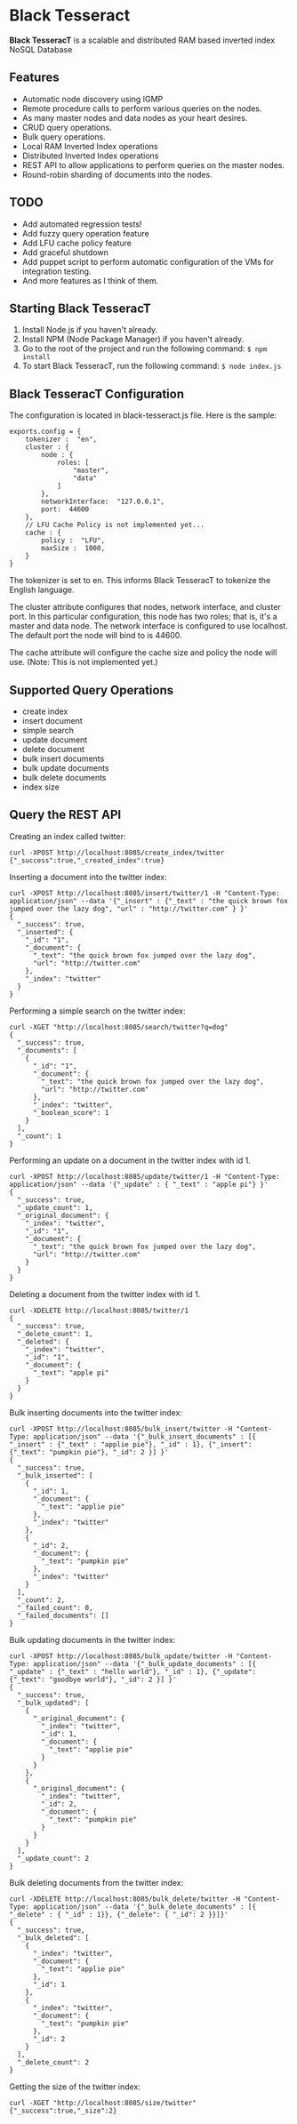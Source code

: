 # Black Tesseract

**Black TesseracT** is a scalable and distributed RAM based inverted index NoSQL Database


## Features

- Automatic node discovery using IGMP
-   Remote procedure calls to perform various queries on the nodes.
-   As many master nodes and data nodes as your heart desires.
-   CRUD query operations.
-   Bulk query operations.
-   Local RAM Inverted Index operations
-   Distributed Inverted Index operations
-   REST API to allow applications to perform queries on the master nodes.
-   Round-robin sharding of documents into the nodes.

## TODO

-   Add automated regression tests!
-   Add fuzzy query operation feature
-   Add LFU cache policy feature
-   Add graceful shutdown
-   Add puppet script to perform automatic configuration of the VMs for integration testing.
-   And more features as I think of them.


 
## Starting Black TesseracT

1. Install Node.js if you haven't already.
2. Install NPM (Node Package Manager) if you haven't already.
3. Go to the root of the project and run the following command:
	`$ npm install`
4. To start Black TesseracT, run the following command:
	`$ node index.js`
	
## Black TesseracT Configuration

The configuration is located in black-tesseract.js file.  Here is the sample:

```
exports.config = {
	tokenizer :  "en",
	cluster : {
		node : {
			roles: [
				"master",
				"data"
			]
		},
		networkInterface:  "127.0.0.1",
		port:  44600
	},
	// LFU Cache Policy is not implemented yet...
	cache : {
		policy :  "LFU",
		maxSize :  1000,
	}
}
```

The tokenizer is set to en.  This informs Black TesseracT to tokenize the English language.

The cluster attribute configures that nodes, network interface, and cluster port.  In this particular configuration, this node has two roles; that is, it's a master and data node.  The network interface is configured to use localhost.  The default port the node will bind to is 44600.

The cache attribute will configure the cache size and policy the node will use.  (Note: This is not implemented yet.)

## Supported Query Operations

- create index
- insert document
- simple search
- update document
- delete document
- bulk insert documents
- bulk update documents
- bulk delete documents
- index size

## Query the REST API

Creating an index called twitter:

```
curl -XPOST http://localhost:8085/create_index/twitter
{"_success":true,"_created_index":true}
```

Inserting a document into the twitter index:

```
curl -XPOST http://localhost:8085/insert/twitter/1 -H "Content-Type: application/json" --data '{"_insert" : {"_text" : "the quick brown fox jumped over the lazy dog", "url" : "http://twitter.com" } }'
{
  "_success": true,
  "_inserted": {
    "_id": "1",
    "_document": {
      "_text": "the quick brown fox jumped over the lazy dog",
      "url": "http://twitter.com"
    },
    "_index": "twitter"
  }
}
```

Performing a simple search on the twitter index:

```
curl -XGET "http://localhost:8085/search/twitter?q=dog"
{
  "_success": true,
  "_documents": [
    {
      "_id": "1",
      "_document": {
        "_text": "the quick brown fox jumped over the lazy dog",
        "url": "http://twitter.com"
      },
      "_index": "twitter",
      "_boolean_score": 1
    }
  ],
  "_count": 1
}
```

Performing an update on a document in the twitter index with id 1.

```
curl -XPOST http://localhost:8085/update/twitter/1 -H "Content-Type: application/json" --data '{"_update" : { "_text" : "apple pi"} }'
{
  "_success": true,
  "_update_count": 1,
  "_original_document": {
    "_index": "twitter",
    "_id": "1",
    "_document": {
      "_text": "the quick brown fox jumped over the lazy dog",
      "url": "http://twitter.com"
    }
  }
}
```

Deleting a document from the twitter index with id 1.

```
curl -XDELETE http://localhost:8085/twitter/1
{
  "_success": true,
  "_delete_count": 1,
  "_deleted": {
    "_index": "twitter",
    "_id": "1",
    "_document": {
      "_text": "apple pi"
    }
  }
}
```

Bulk inserting documents into the twitter index:

```
curl -XPOST http://localhost:8085/bulk_insert/twitter -H "Content-Type: application/json" --data '{"_bulk_insert_documents" : [{ "_insert" : {"_text" : "applie pie"}, "_id" : 1}, {"_insert": {"_text": "pumpkin pie"}, "_id": 2 }] }'
{
  "_success": true,
  "_bulk_inserted": [
    {
      "_id": 1,
      "_document": {
        "_text": "applie pie"
      },
      "_index": "twitter"
    },
    {
      "_id": 2,
      "_document": {
        "_text": "pumpkin pie"
      },
      "_index": "twitter"
    }
  ],
  "_count": 2,
  "_failed_count": 0,
  "_failed_documents": []
}
```

Bulk updating documents in the twitter index:

```
curl -XPOST http://localhost:8085/bulk_update/twitter -H "Content-Type: application/json" --data '{"_bulk_update_documents" : [{ "_update" : {"_text" : "hello world"}, "_id" : 1}, {"_update": {"_text": "goodbye world"}, "_id": 2 }] }'
{
  "_success": true,
  "_bulk_updated": [
    {
      "_original_document": {
        "_index": "twitter",
        "_id": 1,
        "_document": {
          "_text": "applie pie"
        }
      }
    },
    {
      "_original_document": {
        "_index": "twitter",
        "_id": 2,
        "_document": {
          "_text": "pumpkin pie"
        }
      }
    }
  ],
  "_update_count": 2
}
```

Bulk deleting documents from the twitter index:

```
curl -XDELETE http://localhost:8085/bulk_delete/twitter -H "Content-Type: application/json" --data '{"_bulk_delete_documents" : [{ "_delete" : { "_id" : 1}}, {"_delete": { "_id": 2 }}]}'
{
  "_success": true,
  "_bulk_deleted": [
    {
      "_index": "twitter",
      "_document": {
        "_text": "applie pie"
      },
      "_id": 1
    },
    {
      "_index": "twitter",
      "_document": {
        "_text": "pumpkin pie"
      },
      "_id": 2
    }
  ],
  "_delete_count": 2
}
```

Getting the size of the twitter index:

```
curl -XGET "http://localhost:8085/size/twitter"
{"_success":true,"_size":2}